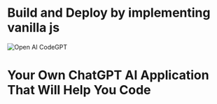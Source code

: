 # Build and Deploy by implementing vanilla js
![Open AI CodeGPT](https://i.ibb.co/LS4DRhb/image-257.png)
# Your Own ChatGPT AI Application That Will Help You Code

